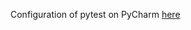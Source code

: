 Configuration of pytest on PyCharm
[here](https://stackoverflow.com/questions/6397063/how-do-i-configure-pycharm-to-run-py-test-tests)